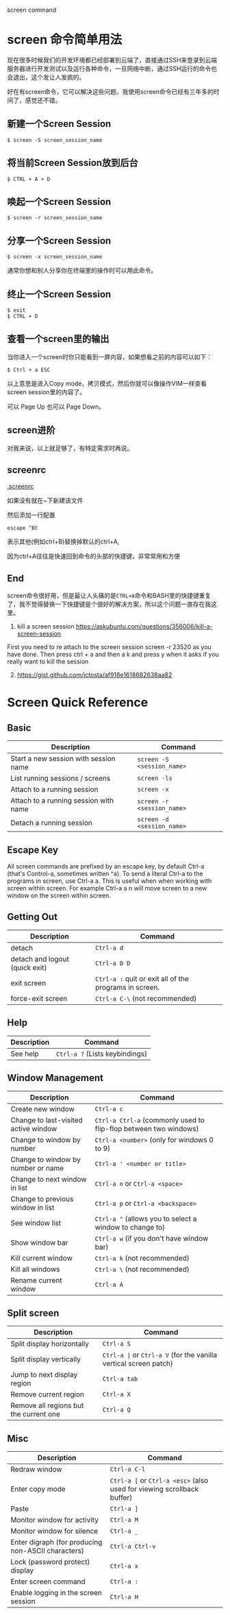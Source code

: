 screen command

# screen 命令简单用法

现在很多时候我们的开发环境都已经部署到云端了，直接通过SSH来登录到云端服务器进行开发测试以及运行各种命令，一旦网络中断，通过SSH运行的命令也会退出，这个发让人发疯的。

好在有screen命令，它可以解决这些问题。我使用screen命令已经有三年多的时间了，感觉还不错。

## 新建一个Screen Session

```
$ screen -S screen_session_name
```

## 将当前Screen Session放到后台

```
$ CTRL + A + D
```

## 唤起一个Screen Session

```
$ screen -r screen_session_name
```

## 分享一个Screen Session

```
$ screen -x screen_session_name
```

通常你想和别人分享你在终端里的操作时可以用此命令。

## 终止一个Screen Session

```
$ exit
$ CTRL + D
```

## 查看一个screen里的输出

当你进入一个screen时你只能看到一屏内容，如果想看之前的内容可以如下：

```
$ Ctrl + a ESC
```

以上意思是进入Copy mode，拷贝模式，然后你就可以像操作VIM一样查看screen session里的内容了。

可以 Page Up 也可以 Page Down。

## screen进阶

对我来说，以上就足够了，有特定需求时再说。

## screenrc

[.screenrc](.screenrc)

如果没有就在~下新建该文件

然后添加一行配置

```
escape ^Bt
```

表示其他(例如ctrl+B)替换掉默认的ctrl+A, 

因为ctrl+A往往是快速回到命令的头部的快捷键，非常常用和方便

## End

screen命令很好用，但是最让人头痛的是`CTRL+A`命令和BASH里的快捷键重复了，我不觉得替换一下快捷键是个很好的解决方案，所以这个问题一直存在我这里。

1. kill a screen session
https://askubuntu.com/questions/356006/kill-a-screen-session

First you need to re attach to the screen session
screen -r 23520 as you have done. Then press ctrl + a and then a k and press y when it asks if you really want to kill the session

2. https://gist.github.com/jctosta/af918e1618682638aa82


# Screen Quick Reference

## Basic

| Description 				| Command 				|
|---------------------------------------|---------------------------------------|
| Start a new session with session name | `screen -S <session_name>`		|
| List running sessions / screens	| `screen -ls`				|
| Attach to a running session		| `screen -x`				|
| Attach to a running session with name	| `screen -r <session_name>`		|
| Detach a running session		| `screen -d <session_name>`		|

## Escape Key

All screen commands are prefixed by an escape key, by default Ctrl-a (that's Control-a, sometimes written ^a). To send a literal Ctrl-a to the programs in screen, use Ctrl-a a. This is useful when when working with screen within screen. For example Ctrl-a a n will move screen to a new window on the screen within screen. 

## Getting Out

| Description				| Command						|
|---------------------------------------|-------------------------------------------------------|
| detach 				| `Ctrl-a d`						|
| detach and logout (quick exit) 	| `Ctrl-a D D`						|
| exit screen 				| `Ctrl-a :` quit or exit all of the programs in screen.|
| force-exit screen 			| `Ctrl-a C-\` (not recommended) 			|

## Help

| Description	| Command			|
|---------------|-------------------------------|
| See help	| `Ctrl-a ?` (Lists keybindings)|

## Window Management

| Description				| Command								|
|---------------------------------------|-----------------------------------------------------------------------|
| Create new window 			| `Ctrl-a c`								|
| Change to last-visited active window 	| `Ctrl-a Ctrl-a` (commonly used to flip-flop between two windows)	|
| Change to window by number 		| `Ctrl-a <number>` (only for windows 0 to 9)				|
| Change to window by number or name 	| `Ctrl-a ' <number or title>`						|
| Change to next window in list 	| `Ctrl-a n` or `Ctrl-a <space>`					|
| Change to previous window in list 	| `Ctrl-a p` or `Ctrl-a <backspace>`					|
| See window list 			| `Ctrl-a "` (allows you to select a window to change to)		|
| Show window bar 			| `Ctrl-a w` (if you don't have window bar)				|
| Kill current window 			| `Ctrl-a k` (not recommended)						|
| Kill all windows 			| `Ctrl-a \` (not recommended)						|
| Rename current window 		| `Ctrl-a A`								|

## Split screen

| Description				| Command								|
|---------------------------------------|-----------------------------------------------------------------------|
| Split display horizontally 		| `Ctrl-a S`								|
| Split display vertically 		| `Ctrl-a \|` or `Ctrl-a V` (for the vanilla vertical screen patch)	|
| Jump to next display region 		| `Ctrl-a tab`								|
| Remove current region 		| `Ctrl-a X`								|
| Remove all regions but the current one| `Ctrl-a Q`								|

## Misc

| Description						| Command								|
|-------------------------------------------------------|-----------------------------------------------------------------------|
| Redraw window 					| `Ctrl-a C-l`								|
| Enter copy mode 					| `Ctrl-a [` or `Ctrl-a <esc>` (also used for viewing scrollback buffer)|
| Paste 						| `Ctrl-a ]`								|
| Monitor window for activity 				| `Ctrl-a M`								|
| Monitor window for silence 				| `Ctrl-a _`								|
| Enter digraph (for producing non-ASCII characters) 	| `Ctrl-a Ctrl-v`							|
| Lock (password protect) display 			| `Ctrl-a x`								|
| Enter screen command 					| `Ctrl-a :`								|
| Enable logging in the screen session 			| `Ctrl-a H`	
